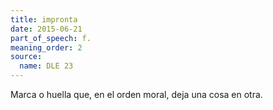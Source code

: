 ```yaml
---
title: impronta
date: 2015-06-21
part_of_speech: f.
meaning_order: 2
source:
  name: DLE 23
---
```


Marca o huella que, en el orden moral, deja una cosa en otra.
